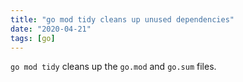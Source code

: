 ```yaml
---
title: "go mod tidy cleans up unused dependencies"
date: "2020-04-21"
tags: [go]
---
```


`go mod tidy` cleans up the `go.mod` and `go.sum` files.
